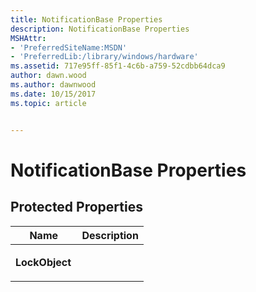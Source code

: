 ```yaml
---
title: NotificationBase Properties
description: NotificationBase Properties
MSHAttr:
- 'PreferredSiteName:MSDN'
- 'PreferredLib:/library/windows/hardware'
ms.assetid: 717e95ff-85f1-4c6b-a759-52cdbb64dca9
author: dawn.wood
ms.author: dawnwood
ms.date: 10/15/2017
ms.topic: article


---
```


# NotificationBase Properties


## <span id="Protected_Properties"></span><span id="protected_properties"></span><span id="PROTECTED_PROPERTIES"></span>Protected Properties


<table>
<colgroup>
<col width="50%" />
<col width="50%" />
</colgroup>
<thead>
<tr class="header">
<th>Name</th>
<th>Description</th>
</tr>
</thead>
<tbody>
<tr class="odd">
<td><p><strong>LockObject</strong></p></td>
<td><p></p></td>
</tr>
</tbody>
</table>

 

 

 







